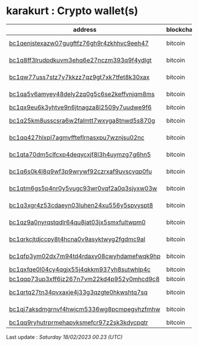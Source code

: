 # karakurt : Crypto wallet(s)

| address | blockchain | Balance |
|---|---|---|
| [bc1qenjstexazw07gugftfz76gh9r4zkhhvc9eeh47](https://www.blockchain.com/explorer/addresses/btc/bc1qenjstexazw07gugftfz76gh9r4zkhhvc9eeh47) | bitcoin | $ 199421 |
| [bc1q8ff3lrudpdkuvm3ehq6e27nczm393q9f4ydlgt](https://www.blockchain.com/explorer/addresses/btc/bc1q8ff3lrudpdkuvm3ehq6e27nczm393q9f4ydlgt) | bitcoin | $ 147060 |
| [bc1qw77uss7stz7y7kkzz7qz9gt7xk7tfet8k30xax](https://www.blockchain.com/explorer/addresses/btc/bc1qw77uss7stz7y7kkzz7qz9gt7xk7tfet8k30xax) | bitcoin | $ 443989 |
| [bc1qa5v6amyey48dely2zq0g5c6se2keffvnjqm8ms](https://www.blockchain.com/explorer/addresses/btc/bc1qa5v6amyey48dely2zq0g5c6se2keffvnjqm8ms) | bitcoin | $ 396509 |
| [bc1qx9eu6k3yhtve9n6jtnagza8l2509y7uudwe9f6](https://www.blockchain.com/explorer/addresses/btc/bc1qx9eu6k3yhtve9n6jtnagza8l2509y7uudwe9f6) | bitcoin | $ 51947 |
| [bc1q25km8usscsra6w2falmtt7wxyga8tnwd5s870g](https://www.blockchain.com/explorer/addresses/btc/bc1q25km8usscsra6w2falmtt7wxyga8tnwd5s870g) | bitcoin | $ 544073 |
| [bc1qq427hlxpl7agmvffteflrnasxpu7wznjsu02nc](https://www.blockchain.com/explorer/addresses/btc/bc1qq427hlxpl7agmvffteflrnasxpu7wznjsu02nc) | bitcoin | $ 214638 |
| [bc1qta70dm5clfcxp4deqycxjf8l3h4uymzg7g6hn5](https://www.blockchain.com/explorer/addresses/btc/bc1qta70dm5clfcxp4deqycxjf8l3h4uymzg7g6hn5) | bitcoin | $ 190394 |
| [bc1q6s0k4l8q9wf3p9wrywf92czrxaf9uvscyqp0fu](https://www.blockchain.com/explorer/addresses/btc/bc1q6s0k4l8q9wf3p9wrywf92czrxaf9uvscyqp0fu) | bitcoin | $ 162927 |
| [bc1qtm6gs5p4nr0y5vugc93wr0vqf2a0q3sjyxw03w](https://www.blockchain.com/explorer/addresses/btc/bc1qtm6gs5p4nr0y5vugc93wr0vqf2a0q3sjyxw03w) | bitcoin | $ 1336074 |
| [bc1q3xgr4z53cdaeyn03luhen24xu556y5spvyspt8](https://www.blockchain.com/explorer/addresses/btc/bc1q3xgr4z53cdaeyn03luhen24xu556y5spvyspt8) | bitcoin | $ 162963 |
| [bc1qz9a0nyrqstqdlr64qu8jat03jx5smxfultwpm0](https://www.blockchain.com/explorer/addresses/btc/bc1qz9a0nyrqstqdlr64qu8jat03jx5smxfultwpm0) | bitcoin | $ 250032 |
| [bc1qrkcjtdjccpy8t4hcna0v9asyktwyg2fgdmc9al](https://www.blockchain.com/explorer/addresses/btc/bc1qrkcjtdjccpy8t4hcna0v9asyktwyg2fgdmc9al) | bitcoin | $ 193825 |
| [bc1qfp3ym02dx7m94td4rdaxy08cwyhdamefwqk9hp](https://www.blockchain.com/explorer/addresses/btc/bc1qfp3ym02dx7m94td4rdaxy08cwyhdamefwqk9hp) | bitcoin | $ 249487 |
| [bc1qxfqe0l04cy4qgjx55j4qkkm937yh8sutwhlp4c](https://www.blockchain.com/explorer/addresses/btc/bc1qxfqe0l04cy4qgjx55j4qkkm937yh8sutwhlp4c) | bitcoin | $ 99407 |
| [bc1qqp73up3xff6jz267n7vm22kd4p952y0mhcd9c8](https://www.blockchain.com/explorer/addresses/btc/bc1qqp73up3xff6jz267n7vm22kd4p952y0mhcd9c8) | bitcoin | $ 36791 |
| [bc1qrtq27tn34pvxaxje4j33g3qzgte0hkwshtq7sq](https://www.blockchain.com/explorer/addresses/btc/bc1qrtq27tn34pvxaxje4j33g3qzgte0hkwshtq7sq) | bitcoin | $ 133216 |
| [bc1qj7aksdmgrnvf4hwjcm5336wg8pcmpegvhzfmhw](https://www.blockchain.com/explorer/addresses/btc/bc1qj7aksdmgrnvf4hwjcm5336wg8pcmpegvhzfmhw) | bitcoin | $ 137199 |
| [bc1qq9ryhutrprmehapvksmefcr97z2sk3kdycpqtr](https://www.blockchain.com/explorer/addresses/btc/bc1qq9ryhutrprmehapvksmefcr97z2sk3kdycpqtr) | bitcoin | $ 82653 |

Last update : _Saturday 18/02/2023 00.23 (UTC)_

